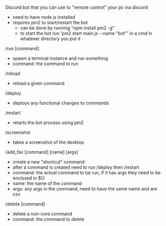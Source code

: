 Discord bot that you can use to "remote control" your pc via discord
- need to have node js installed
- requires pm2 to start/restart the bot
  - can be done by running "npm install pm2 -g"
  - to start the bot run 'pm2 start main.js --name "bot"' in a cmd in whatever directory you put it

/run [command]
- spawn a terminal instance and run something
- command: the command to run

/reload
- reload a given command

/deploy
- deploys any functional changes to commands

/restart
- retarts the bot process using pm2

/screenshot
- takes a screenshot of the desktop

/add_fav [command] [name] [args]
- create a new "shortcut" command
- after a command is created need to run /deploy then /restart
- command: the actual command to be run, if it has args they need to be enclosed in ${}
- name: the name of the command
- args: any args in the command, need to have the same name and are csv

/delete [command]
- delete a non-core command
- command: the command to delete
